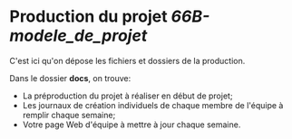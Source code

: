 # Production du projet *66B-modele_de_projet*
C'est ici qu'on dépose les fichiers et dossiers de la production. 

Dans le dossier **docs**, on trouve:
* La préproduction du projet à réaliser en début de projet;
* Les journaux de création individuels de chaque membre de l'équipe à remplir chaque semaine;
* Votre page Web d'équipe à mettre à jour chaque semaine.

